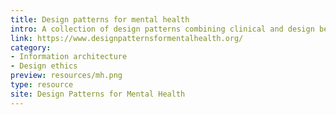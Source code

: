 ```yaml
---
title: Design patterns for mental health
intro: A collection of design patterns combining clinical and design best practices.
link: https://www.designpatternsformentalhealth.org/
category:
- Information architecture
- Design ethics
preview: resources/mh.png
type: resource
site: Design Patterns for Mental Health
---
```

